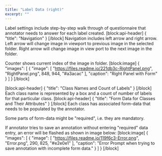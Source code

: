 ```yaml
---
title: "Label Data (right)"
excerpt: ""
---
```

Label settings include step-by-step walk through of questionnaire that annotator needs to answer for each label created.
[block:api-header]
{
  "title": "Navigation"
}
[/block]
Navigation includes left arrow and right arrow. Left arrow will change image in viewport to previous image in the selected folder. Right arrow will change image in view port  to the next image in the folder. 

Counter shows current index of the image in folder.
[block:image]
{
  "images": [
    {
      "image": [
        "https://files.readme.io/221db3c-RightPanel.png",
        "RightPanel.png",
        848,
        944,
        "#a3acac"
      ],
      "caption": "Right Panel with Form"
    }
  ]
}
[/block]

[block:api-header]
{
  "title": "Class Names and Count of Labels"
}
[/block]
Each class name is represented by a box and a count of number of labels for that particular class.
[block:api-header]
{
  "title": "Form Data for Classes and Their Attributes"
}
[/block]
Each class has associated form-data that needs to be populated by the annotator.

Some parts of form-data might be "required", i.e. they are mandatory.

If annotator tries to save an annotation without entering "required" data entry, an error will be flashed as shown in image below:
[block:image]
{
  "images": [
    {
      "image": [
        "https://files.readme.io/119f6c3-Error.png",
        "Error.png",
        290,
        825,
        "#e2e0e1"
      ],
      "caption": "Error Prompt when trying to save annotation with incomplete form data."
    }
  ]
}
[/block]